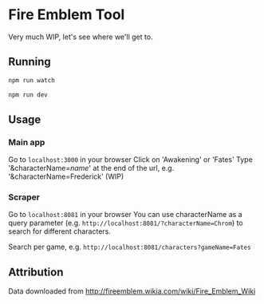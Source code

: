 # Fire Emblem Tool
Very much WIP, let's see where we'll get to.

## Running
``` bash
npm run watch
```
``` bash
npm run dev
```

## Usage
### Main app
Go to `localhost:3000` in your browser
Click on 'Awakening' or 'Fates'
Type '&characterName=*name*' at the end of the url, e.g. '&characterName=Frederick' (WIP)
### Scraper
Go to `localhost:8081` in your browser
You can use characterName as a query parameter (e.g. `http://localhost:8081/?characterName=Chrom`) to search for different characters.

Search per game, e.g. `http://localhost:8081/characters?gameName=Fates`

## Attribution
Data downloaded from http://fireemblem.wikia.com/wiki/Fire_Emblem_Wiki

